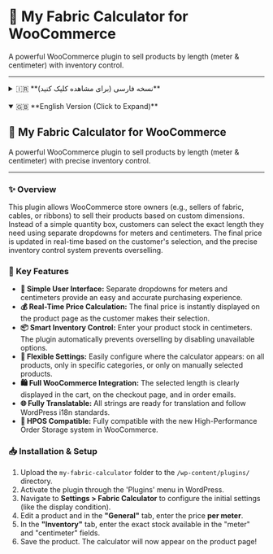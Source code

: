 # 📏 My Fabric Calculator for WooCommerce

A powerful WooCommerce plugin to sell products by length (meter & centimeter) with inventory control.

---

<details>
  <summary>🇮🇷 **نسخه فارسی (برای مشاهده کلیک کنید)**</summary>
  
  ## 📏 ماشین حساب پارچه برای ووکامرس

  افزونه‌ای قدرتمند برای ووکامرس جهت فروش محصولات بر اساس طول (متر و سانتی‌متر) همراه با کنترل موجودی دقیق.

  ---

  ### ✨ معرفی افزونه

  این افزونه به صاحبان فروشگاه‌های ووکامرس (مانند پارچه‌فروشی‌ها، فروشندگان کابل یا روبان) اجازه می‌دهد تا محصولات خود را بر اساس ابعاد سفارشی بفروشند. به جای کادر تعداد ساده، مشتریان می‌توانند طول دقیق مورد نیاز خود را با استفاده از منوهای کشویی جداگانه برای متر و سانتی‌متر انتخاب کنند. قیمت نهایی به صورت لحظه‌ای و هوشمند بر اساس انتخاب مشتری به‌روز می‌شود و سیستم کنترل موجودی دقیق، از فروش بیش از حد جلوگیری می‌کند.

  ### 🚀 ویژگی‌های کلیدی

  * **🛒 رابط کاربری ساده:** منوهای کشویی جداگانه برای متر و سانتی‌متر، تجربه خریدی آسان و دقیق را فراهم می‌کنند.
  * **💰 محاسبه آنی قیمت:** قیمت نهایی بلافاصله پس از انتخاب متراژ توسط مشتری در صفحه محصول نمایش داده می‌شود.
  * **📦 کنترل هوشمند موجودی:** موجودی محصولات را به سانتی‌متر وارد کنید. افزونه به طور خودکار از سفارش بیش از موجودی جلوگیری کرده و گزینه‌های غیرقابل انتخاب را غیرفعال می‌کند.
  * **🔧 تنظیمات انعطاف‌پذیر:** به سادگی تعیین کنید که ماشین حساب برای کدام محصولات نمایش داده شود: همه محصولات، فقط دسته‌بندی‌های خاص، یا فقط محصولاتی که به صورت دستی انتخاب می‌کنید.
  * **🛍️ یکپارچگی کامل با ووکامرس:** متراژ انتخابی به وضوح در سبد خرید، صفحه پرداخت و ایمیل‌های سفارش نمایش داده می‌شود.
  * **🌐 کاملاً فارسی و ترجمه‌پذیر:** تمام رشته‌های متنی به طور کامل فارسی بوده و با استفاده از Text Domain استاندارد، آماده ترجمه به زبان‌های دیگر است.
  * **🚀 سازگار با HPOS:** با سیستم جدید ذخیره‌سازی سفارشات با کارایی بالا در ووکامرس (HPOS) کاملاً سازگار است.

  ### 📥 نحوه نصب و راه‌اندازی

  1.  پوشه `my-fabric-calculator` را در مسیر `/wp-content/plugins/` آپلود کنید.
  2.  افزونه را از منوی 'افزونه‌ها' در وردپرس فعال نمایید.
  3.  به صفحه **تنظیمات > ماشین حساب پارچه** بروید و تنظیمات اولیه (مانند شرط نمایش) را مشخص کنید.
  4.  به صفحه ویرایش یک محصول بروید و در تب **"همگانی"**، قیمت **هر یک متر** از محصول را وارد کنید.
  5.  در تب **"انبار"**، موجودی دقیق محصول را در فیلدهای "متر" و "سانتی‌متر" وارد نمایید.
  6.  محصول را ذخیره کنید. ماشین حساب اکنون در صفحه محصول نمایش داده می‌شود!

</details>

<br>

<details open>
  <summary>🇬🇧 **English Version (Click to Expand)**</summary>

  ## 📏 My Fabric Calculator for WooCommerce

  A powerful WooCommerce plugin to sell products by length (meter & centimeter) with precise inventory control.

  ---

  ### ✨ Overview

  This plugin allows WooCommerce store owners (e.g., sellers of fabric, cables, or ribbons) to sell their products based on custom dimensions. Instead of a simple quantity box, customers can select the exact length they need using separate dropdowns for meters and centimeters. The final price is updated in real-time based on the customer's selection, and the precise inventory control system prevents overselling.

  ### 🚀 Key Features

  * **🛒 Simple User Interface:** Separate dropdowns for meters and centimeters provide an easy and accurate purchasing experience.
  * **💰 Real-Time Price Calculation:** The final price is instantly displayed on the product page as the customer makes their selection.
  * **📦 Smart Inventory Control:** Enter your product stock in centimeters. The plugin automatically prevents overselling by disabling unavailable options.
  * **🔧 Flexible Settings:** Easily configure where the calculator appears: on all products, only in specific categories, or only on manually selected products.
  * **🛍️ Full WooCommerce Integration:** The selected length is clearly displayed in the cart, on the checkout page, and in order emails.
  * **🌐 Fully Translatable:** All strings are ready for translation and follow WordPress i18n standards.
  * **🚀 HPOS Compatible:** Fully compatible with the new High-Performance Order Storage system in WooCommerce.

  ### 📥 Installation & Setup

  1.  Upload the `my-fabric-calculator` folder to the `/wp-content/plugins/` directory.
  2.  Activate the plugin through the 'Plugins' menu in WordPress.
  3.  Navigate to **Settings > Fabric Calculator** to configure the initial settings (like the display condition).
  4.  Edit a product and in the **"General"** tab, enter the price **per meter**.
  5.  In the **"Inventory"** tab, enter the exact stock available in the "meter" and "centimeter" fields.
  6.  Save the product. The calculator will now appear on the product page!

</details>
